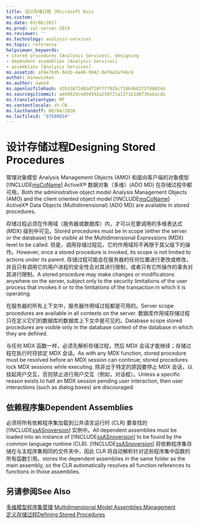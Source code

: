 ```yaml
---
title: 设计存储过程 |Microsoft Docs
ms.custom: ''
ms.date: 03/06/2017
ms.prod: sql-server-2014
ms.reviewer: ''
ms.technology: analysis-services
ms.topic: reference
helpviewer_keywords:
- stored procedures [Analysis Services], designing
- dependent assemblies [Analysis Services]
- assemblies [Analysis Services]
ms.assetid: af4e7bd5-041b-4a40-9942-0ef6a3af46c6
author: minewiskan
ms.author: owend
ms.openlocfilehash: 42b33873d6bdf28f7f702bcf186d681f57d6024d
ms.sourcegitcommit: ad4d92dce894592a259721a1571b1d8736abacdb
ms.translationtype: MT
ms.contentlocale: zh-CN
ms.lasthandoff: 08/04/2020
ms.locfileid: "87689654"
---
```

# <a name="designing-stored-procedures"></a><span data-ttu-id="3a0c7-102">设计存储过程</span><span class="sxs-lookup"><span data-stu-id="3a0c7-102">Designing Stored Procedures</span></span>
  <span data-ttu-id="3a0c7-103">管理对象模型 Analysis Management Objects (AMO) 和面向客户端的对象模型 [!INCLUDE[msCoName](../../includes/msconame-md.md)] ActiveX® 数据对象（多维）(ADO MD) 在存储过程中都可用。</span><span class="sxs-lookup"><span data-stu-id="3a0c7-103">Both the administrative object model Analysis Management Objects (AMO) and the client oriented object model [!INCLUDE[msCoName](../../includes/msconame-md.md)] ActiveX® Data Objects (Multidimensional) (ADO MD) are available in stored procedures.</span></span>  
  
 <span data-ttu-id="3a0c7-104">存储过程必须在作用域（服务器或数据库）内，才可以在要调用的多维表达式 (MDX) 级别中可见。</span><span class="sxs-lookup"><span data-stu-id="3a0c7-104">Stored procedures must be in scope (either the server or the database) to be visible at the Multidimensional Expressions (MDX) level to be called.</span></span> <span data-ttu-id="3a0c7-105">但是，调用存储过程后，它的作用域将不再限于其父级下的操作。</span><span class="sxs-lookup"><span data-stu-id="3a0c7-105">However, once a stored procedure is invoked, its scope is not limited to actions under its parent.</span></span> <span data-ttu-id="3a0c7-106">存储过程可能会在服务器的任何位置进行更改或修改，并且只有调用它的用户进程的安全性会对其进行限制，或者只有它所操作的事务对其进行限制。</span><span class="sxs-lookup"><span data-stu-id="3a0c7-106">A stored procedure may make changes or modifications anywhere on the server, subject only to the security limitations of the user process that invokes it or to the limitations of the transaction in which it is operating.</span></span>  
  
 <span data-ttu-id="3a0c7-107">在服务器的所有上下文中，服务器作用域过程都是可用的。</span><span class="sxs-lookup"><span data-stu-id="3a0c7-107">Server scope procedures are available in all contexts on the server.</span></span> <span data-ttu-id="3a0c7-108">数据库作用域存储过程只在定义它们的数据库的数据库上下文中是可见的。</span><span class="sxs-lookup"><span data-stu-id="3a0c7-108">Database scope stored procedures are visible only in the database context of the database in which they are defined.</span></span>  
  
 <span data-ttu-id="3a0c7-109">与任何 MDX 函数一样，必须先解析存储过程，然后 MDX 会话才能继续；存储过程在执行时将锁定 MDX 会话。</span><span class="sxs-lookup"><span data-stu-id="3a0c7-109">As with any MDX function, stored procedure must be resolved before an MDX session can continue; stored procedures lock MDX sessions while executing.</span></span> <span data-ttu-id="3a0c7-110">除非出于特定的原因要停止 MDX 会话，以挂起用户交互，否则禁止进行用户交互（例如，对话框）。</span><span class="sxs-lookup"><span data-stu-id="3a0c7-110">Unless a specific reason exists to halt an MDX session pending user interaction, then user interactions (such as dialog boxes) are discouraged.</span></span>  
  
## <a name="dependent-assemblies"></a><span data-ttu-id="3a0c7-111">依赖程序集</span><span class="sxs-lookup"><span data-stu-id="3a0c7-111">Dependent Assemblies</span></span>  
 <span data-ttu-id="3a0c7-112">必须将所有依赖程序集加载到公共语言运行时 (CLR) 要查找的 [!INCLUDE[ssASnoversion](../../includes/ssasnoversion-md.md)] 实例中。</span><span class="sxs-lookup"><span data-stu-id="3a0c7-112">All dependent assemblies must be loaded into an instance of [!INCLUDE[ssASnoversion](../../includes/ssasnoversion-md.md)] to be found by the common language runtime (CLR).</span></span> [!INCLUDE[ssASnoversion](../../includes/ssasnoversion-md.md)] <span data-ttu-id="3a0c7-113">将依赖程序集存储在与主程序集相同的文件夹中，因此 CLR 将自动解析针对这些程序集中函数的所有函数引用。</span><span class="sxs-lookup"><span data-stu-id="3a0c7-113">stores the dependent assemblies in the same folder as the main assembly, so the CLR automatically resolves all function references to functions in those assemblies.</span></span>  
  
## <a name="see-also"></a><span data-ttu-id="3a0c7-114">另请参阅</span><span class="sxs-lookup"><span data-stu-id="3a0c7-114">See Also</span></span>  
 <span data-ttu-id="3a0c7-115">[多维模型程序集管理](../multidimensional-models/multidimensional-model-assemblies-management.md) </span><span class="sxs-lookup"><span data-stu-id="3a0c7-115">[Multidimensional Model Assemblies Management](../multidimensional-models/multidimensional-model-assemblies-management.md) </span></span>  
 [<span data-ttu-id="3a0c7-116">定义存储过程</span><span class="sxs-lookup"><span data-stu-id="3a0c7-116">Defining Stored Procedures</span></span>](../multidimensional-models-extending-olap-stored-procedures/defining-stored-procedures.md)  
  
  
